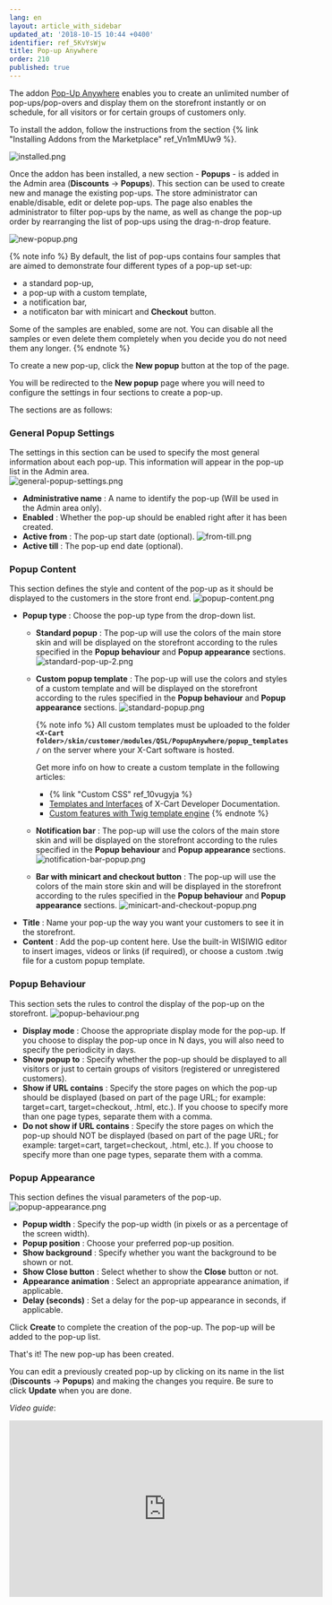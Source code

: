 ```yaml
---
lang: en
layout: article_with_sidebar
updated_at: '2018-10-15 10:44 +0400'
identifier: ref_5KvYsWjw
title: Pop-up Anywhere
order: 210
published: true
---
```

The addon [Pop-Up Anywhere](https://market.x-cart.com/addons/popup-anywhere.html "Pop-up Anywhere") enables you to create an unlimited number of pop-ups/pop-overs and display them on the storefront instantly or on schedule, for all visitors or for certain groups of customers only. 

To install the addon, follow the instructions from the section {% link "Installing Addons from the Marketplace" ref_Vn1mMUw9 %}.

![installed.png]({{site.baseurl}}/attachments/ref_5KvYsWjw/installed.png)

Once the addon has been installed, a new section - **Popups** - is added in the Admin area (**Discounts** -> **Popups**). This section can be used to create new and manage the existing pop-ups. The store administrator can enable/disable, edit or delete pop-ups. The page also enables the administrator to filter pop-ups by the name, as well as change the pop-up order by rearranging the list of pop-ups using the drag-n-drop feature. 

![new-popup.png]({{site.baseurl}}/attachments/ref_5KvYsWjw/new-popup.png)

{% note info %}
By default, the list of pop-ups contains four samples that are aimed to demonstrate four different types of a pop-up set-up: 
- a standard pop-up, 
- a pop-up with a custom template, 
- a notification bar,
- a notificaton bar with minicart and **Checkout** button. 

Some of the samples are enabled, some are not. You can disable all the samples or even delete them completely when you decide you do not need them any longer.
{% endnote %}

To create a new pop-up, click the **New popup** button at the top of the page. 

You will be redirected to the **New popup** page where you will need to configure the settings in four sections to create a pop-up. 

The sections are as follows:

### General Popup Settings
   
   The settings in this section can be used to specify the most general information about each pop-up. This information will appear in the pop-up list in the Admin area.  
   ![general-popup-settings.png]({{site.baseurl}}/attachments/ref_5KvYsWjw/general-popup-settings.png)
   * **Administrative name** : A name to identify the pop-up (Will be used in the Admin area only).
   * **Enabled** : Whether the pop-up should be enabled right after it has been created.
   * **Active from** : The pop-up start date (optional).
     ![from-till.png]({{site.baseurl}}/attachments/ref_5KvYsWjw/from-till.png)
   * **Active till** : The pop-up end date (optional).

### Popup Content
   
   This section defines the style and content of the pop-up as it should be displayed to the customers in the store front end.
   ![popup-content.png]({{site.baseurl}}/attachments/ref_5KvYsWjw/popup-content.png)
   * **Popup type** : Choose the pop-up type from the drop-down list.
     * **Standard popup** : The pop-up will use the colors of the main store skin and will be displayed on the storefront according to the rules specified in the **Popup behaviour** and **Popup appearance** sections.
       ![standard-pop-up-2.png]({{site.baseurl}}/attachments/ref_5KvYsWjw/standard-pop-up-2.png)
     * **Custom popup template** : The pop-up will use the colors and styles of a custom template and will be displayed on the storefront according to the rules specified in the **Popup behaviour** and **Popup appearance** sections.
       ![standard-popup.png]({{site.baseurl}}/attachments/ref_5KvYsWjw/standard-popup.png)
       
       {% note info %}
       All custom templates must be uploaded to the folder **`<X-Cart folder>/skin/customer/modules/QSL/PopupAnywhere/popup_templates/`** on the server where your X-Cart software is hosted. 
       
       Get more info on how to create a custom template in the following articles:
         * {% link "Custom CSS" ref_10vugyja %}
         * [Templates and Interfaces](https://devs.x-cart.com/basics/templates_and_interfaces.html) of X-Cart Developer Documentation. 
         * [Custom features with Twig template engine](https://devs.x-cart.com/basics/twig_guide.html "Pop-up Anywhere")
       {% endnote %}
     * **Notification bar** : The pop-up will use the colors of the main store skin and will be displayed on the storefront according to the rules specified in the **Popup behaviour** and **Popup appearance** sections.
       ![notification-bar-popup.png]({{site.baseurl}}/attachments/ref_5KvYsWjw/notification-bar-popup.png)
     * **Bar with minicart and checkout button** : The pop-up will use the colors of the main store skin and will be displayed in the storefront according to the rules specified in the **Popup behaviour** and **Popup appearance** sections.
       ![minicart-and-checkout-popup.png]({{site.baseurl}}/attachments/ref_5KvYsWjw/minicart-and-checkout-popup.png)
   * **Title** : Name your pop-up the way you want your customers to see it in the storefront.
   * **Content** : Add the pop-up content here. Use the built-in WISIWIG editor to insert images, videos or links (if required), or choose a custom .twig file for a custom popup template. 

### Popup Behaviour

   This section sets the rules to control the display of the pop-up on the storefront.
   ![popup-behaviour.png]({{site.baseurl}}/attachments/ref_5KvYsWjw/popup-behaviour.png)
   * **Display mode** : Choose the appropriate display mode for the pop-up. If you choose to display the pop-up once in N days, you will also need to specify the periodicity in days.
   * **Show popup to** : Specify whether the pop-up should be displayed to all visitors or just to certain groups of visitors (registered or unregistered customers).
   * **Show if URL contains** : Specify the store pages on which the pop-up should be displayed (based on part of the page URL; for example: target=cart, target=checkout, .html, etc.). If you choose to specify more than one page types, separate them with a comma.
   * **Do not show if URL contains** : Specify the store pages on which the pop-up should NOT be displayed (based on part of the page URL; for example: target=cart, target=checkout, .html, etc.). If you choose to specify more than one page types, separate them with a comma.
   
### Popup Appearance
   
   This section defines the visual parameters of the pop-up.
   ![popup-appearance.png]({{site.baseurl}}/attachments/ref_5KvYsWjw/popup-appearance.png)
   * **Popup width** : Specify the pop-up width (in pixels or as a percentage of the screen width). 
   * **Popup position** : Choose your preferred pop-up position.
   * **Show background** : Specify whether you want the background to be shown or not.
   * **Show Close button** : Select whether to show the **Close** button or not.
   * **Appearance animation** : Select an appropriate appearance animation, if applicable.
   * **Delay (seconds)** : Set a delay for the pop-up appearance in seconds, if applicable.

Click **Create** to complete the creation of the pop-up. The pop-up will be added to the pop-up list. 

That's it! The new pop-up has been created. 

You can edit a previously created pop-up by clicking on its name in the list (**Discounts** -> **Popups**) and making the changes you require. Be sure to click **Update** when you are done.

_Video guide_:

<iframe width="560" height="315" src="https://www.youtube.com/embed/m8PKa7LVUcw" frameborder="0" allow="autoplay; encrypted-media" allowfullscreen></iframe>
